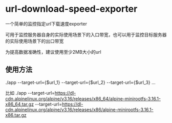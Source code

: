 # url-download-speed-exporter

一个简单的监控指定url下载速度exporter

可用于监控服务器自身的实际使用场景下的入口带宽，也可以用于监控目标服务器的实际使用场景下的出口带宽

为提高数据准确性，建议使用至少2MB大小的url

## 使用方法
./app --target-url={$url_1} --target-url={$url_2} --target-url={$url_3} ...

比如
./app --target-url=https://dl-cdn.alpinelinux.org/alpine/v3.16/releases/x86_64/alpine-minirootfs-3.16.1-x86_64.tar.gz --target-url=https://dl-cdn.alpinelinux.org/alpine/v3.16/releases/x86/alpine-minirootfs-3.16.1-x86.tar.gz
